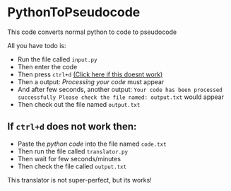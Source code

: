 # PythonToPseudocode
This code converts normal python to code to pseudocode 

All you have todo is:
  + Run the file called `input.py`
  + Then enter the code
  + Then press `ctrl+d` <a href="https://github.com/JagTheFriend/PythonToPseudocode/new/master?readme=1#if-ctrld-does-not-work-then"> (Click here if this doesnt work) </a>
  + Then a output: _Processing your code_ must appear
  + And after few seconds, another output: `Your code has been processed successfully Please check the file named: output.txt` would appear
  + Then check out the file named `output.txt`
  

## If `ctrl+d` does not work then:
  + Paste the _python code_ into the file named `code.txt`
  + Then run the file called `translator.py`
  + Then wait for few seconds/minutes
  + Then check the file called `output.txt`

This translator is not super-perfect, but its works!
